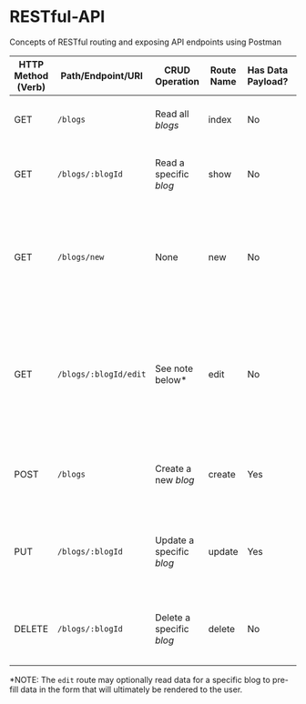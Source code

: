 # RESTful-API

Concepts of RESTful routing and exposing API endpoints using Postman

| HTTP Method (Verb) | Path/Endpoint/URI     | CRUD Operation            | Route Name | Has Data Payload? | Purpose                                                                                            | Render/Redirect Action        |
| ------------------ | --------------------- | ------------------------- | ---------- | ----------------- | -------------------------------------------------------------------------------------------------- | ----------------------------- |
| GET                | `/blogs`              | Read all _blogs_          | index      | No                | Renders a view that shows all blogs                                                                | `res.render('blogs/index')`   |
| GET                | `/blogs/:blogId`      | Read a specific _blog_    | show       | No                | Renders a view that shows a specific blog                                                          | `res.render('blogs/show')`    |
| GET                | `/blogs/new`          | None                      | new        | No                | Renders a view including a form the user can fill out and submit to add a new blog                 | `res.render('blogs/new')`     |
| GET                | `/blogs/:blogId/edit` | See note below*           | edit       | No                | Renders a view including a filled out form the user can edit and submit to update a specific blog  | `res.render('blogs/edit')`    |
| POST               | `/blogs`              | Create a new _blog_       | create     | Yes               | Handles the user submitting a form to create a new blog                                            | `res.redirect('/you-choose')` |
| PUT                | `/blogs/:blogId`      | Update a specific _blog_  | update     | Yes               | Handles the user submitting a form to update a specific blog                                       | `res.redirect('/you-choose')` |
| DELETE             | `/blogs/:blogId`      | Delete a specific _blog_  | delete     | No                | Handles the user request to delete a specific blog                                                 | `res.redirect('/you-choose')` |

*NOTE: The `edit` route may optionally read data for a specific blog to pre-fill data in the form that will ultimately be rendered to the user.
